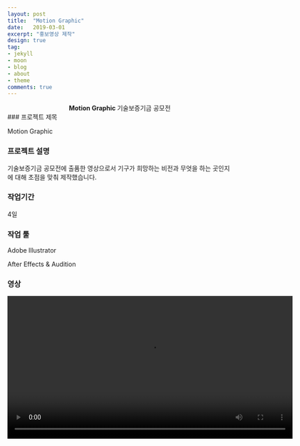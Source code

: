 ```yaml
---
layout: post
title:  "Motion Graphic"
date:   2019-03-01
excerpt: "홍보영상 제작"
design: true
tag:
- jekyll
- moon
- blog
- about
- theme
comments: true
---
```


<center><b>Motion Graphic  </b>기술보증기금 공모전</center>
### 프로젝트 제목

Motion Graphic

### 프로젝트 설명

기술보증기금 공모전에 출품한 영상으로서 기구가 희망하는 비전과 무엇을 하는 곳인지에 대해 초점을 맞춰 제작했습니다.

### 작업기간

4일

### 작업 툴

Adobe Illustrator

After Effects & Audition

### 영상

<video oncontextmenu="return true;" id="myVideo" width ="640" controls autoplay>
<source src = "../assets/video/10.mp4" type="video/mp4">
</video>
